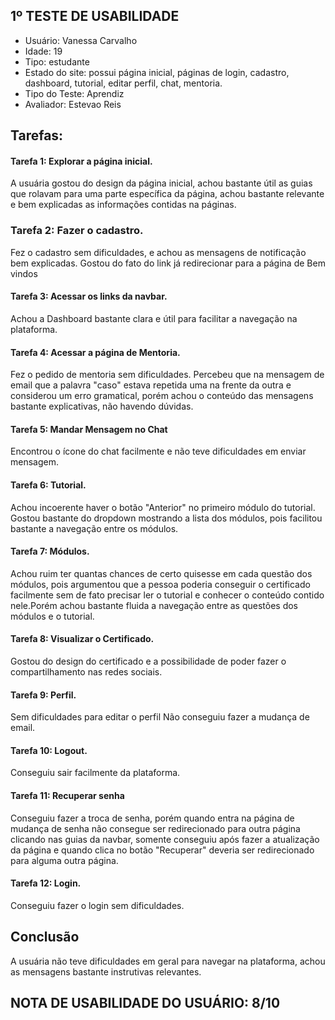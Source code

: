 ## 1º TESTE DE USABILIDADE

- Usuário: Vanessa Carvalho
- Idade: 19
- Tipo: estudante
- Estado do site: possui página inicial, páginas de login, cadastro, dashboard, tutorial, editar perfil, chat, mentoria.
- Tipo do Teste: Aprendiz
- Avaliador: Estevao Reis

## Tarefas:

#### Tarefa 1: Explorar a página inicial.

A usuária gostou do design da página inicial, achou bastante útil as guias que rolavam para uma parte específica da página, achou bastante relevante e bem explicadas as informações contidas na páginas.

### Tarefa 2: Fazer o cadastro.

Fez o cadastro sem dificuldades, e achou as mensagens de notificação bem explicadas. Gostou do fato do link já redirecionar para a página de Bem vindos

#### Tarefa 3: Acessar os links da navbar.

Achou a Dashboard bastante clara e útil para facilitar a navegação na plataforma.

#### Tarefa 4: Acessar a página de Mentoria.

Fez o pedido de mentoria sem dificuldades. Percebeu que na mensagem de email que a palavra "caso" estava repetida uma na frente da outra e considerou um erro gramatical, porém achou o conteúdo das mensagens bastante explicativas, não havendo dúvidas.

#### Tarefa 5: Mandar Mensagem no Chat

Encontrou o ícone do chat facilmente e não teve dificuldades em enviar mensagem.

#### Tarefa 6: Tutorial.

Achou incoerente haver o botão "Anterior" no primeiro módulo do tutorial. Gostou bastante do dropdown mostrando a lista dos módulos, pois facilitou bastante a navegação entre os módulos.

#### Tarefa 7: Módulos.

Achou ruim ter quantas chances de certo quisesse em cada questão dos módulos, pois argumentou que a pessoa poderia conseguir o certificado facilmente sem de fato precisar ler o tutorial e conhecer o conteúdo contido nele.Porém achou bastante fluida a navegação entre as questões dos módulos e o tutorial.

#### Tarefa 8: Visualizar o Certificado.

Gostou do design do certificado e a possibilidade de poder fazer o compartilhamento nas redes sociais.

#### Tarefa 9: Perfil.
Sem dificuldades para editar o perfil
Não conseguiu fazer a mudança de email.

#### Tarefa 10: Logout.
Conseguiu sair facilmente da plataforma.

#### Tarefa 11: Recuperar senha
Conseguiu fazer a troca de senha, porém quando entra na página de mudança de senha não consegue ser redirecionado para outra página clicando nas guias da navbar, somente conseguiu após fazer a atualização da página e quando clica no botão "Recuperar" deveria ser redirecionado para alguma outra página.

#### Tarefa 12: Login.
Conseguiu fazer o login sem dificuldades.

## Conclusão

A usuária não teve dificuldades em geral para navegar na plataforma, achou as mensagens bastante instrutivas relevantes.

## NOTA DE USABILIDADE DO USUÁRIO: 8/10
